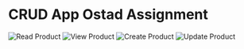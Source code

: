 #   CRUD App Ostad Assignment
  ![Read Product](img1.jpg) ![View Product](img2.jpg)
 ![Create Product](img3.jpg) ![Update Product](img4.jpg)
 
